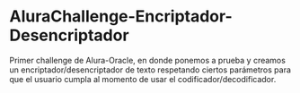 # AluraChallenge-Encriptador-Desencriptador
Primer challenge de Alura-Oracle, en donde ponemos a prueba y creamos un encriptador/desencriptador de texto respetando ciertos parámetros para que el usuario cumpla al momento de usar el codificador/decodificador.
